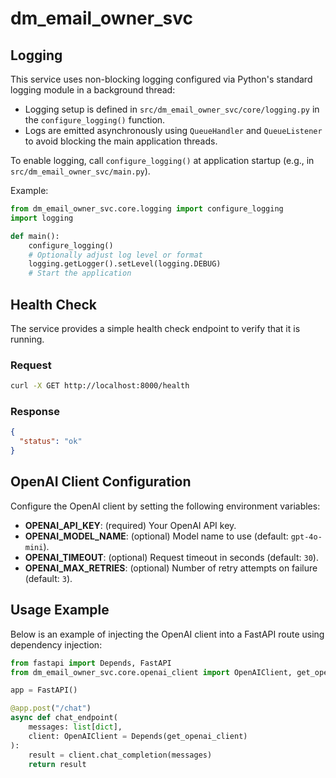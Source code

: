 # dm_email_owner_svc

## Logging

This service uses non-blocking logging configured via Python's standard logging module in a background thread:

- Logging setup is defined in `src/dm_email_owner_svc/core/logging.py` in the `configure_logging()` function.
- Logs are emitted asynchronously using `QueueHandler` and `QueueListener` to avoid blocking the main application threads.

To enable logging, call `configure_logging()` at application startup (e.g., in `src/dm_email_owner_svc/main.py`).

Example:

```python
from dm_email_owner_svc.core.logging import configure_logging
import logging

def main():
    configure_logging()
    # Optionally adjust log level or format
    logging.getLogger().setLevel(logging.DEBUG)
    # Start the application
```

## Health Check

The service provides a simple health check endpoint to verify that it is running.

### Request

```bash
curl -X GET http://localhost:8000/health
```

### Response

```json
{
  "status": "ok"
}
```

## OpenAI Client Configuration

Configure the OpenAI client by setting the following environment variables:

- **OPENAI_API_KEY**: (required) Your OpenAI API key.
- **OPENAI_MODEL_NAME**: (optional) Model name to use (default: `gpt-4o-mini`).
- **OPENAI_TIMEOUT**: (optional) Request timeout in seconds (default: `30`).
- **OPENAI_MAX_RETRIES**: (optional) Number of retry attempts on failure (default: `3`).

## Usage Example

Below is an example of injecting the OpenAI client into a FastAPI route using dependency injection:

```python
from fastapi import Depends, FastAPI
from dm_email_owner_svc.core.openai_client import OpenAIClient, get_openai_client

app = FastAPI()

@app.post("/chat")
async def chat_endpoint(
    messages: list[dict],
    client: OpenAIClient = Depends(get_openai_client)
):
    result = client.chat_completion(messages)
    return result
```

